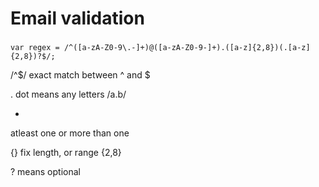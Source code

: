 # Email validation

###  
 ```
 var regex = /^([a-zA-Z0-9\.-]+)@([a-zA-Z0-9-]+).([a-z]{2,8})(.[a-z]{2,8})?$/;
```
 /^$/ 
 exact match between ^ and $

.
dot means any letters /a.b/

+ 
atleast one or more than one

{}
fix length, or range {2,8}

?
means optional




